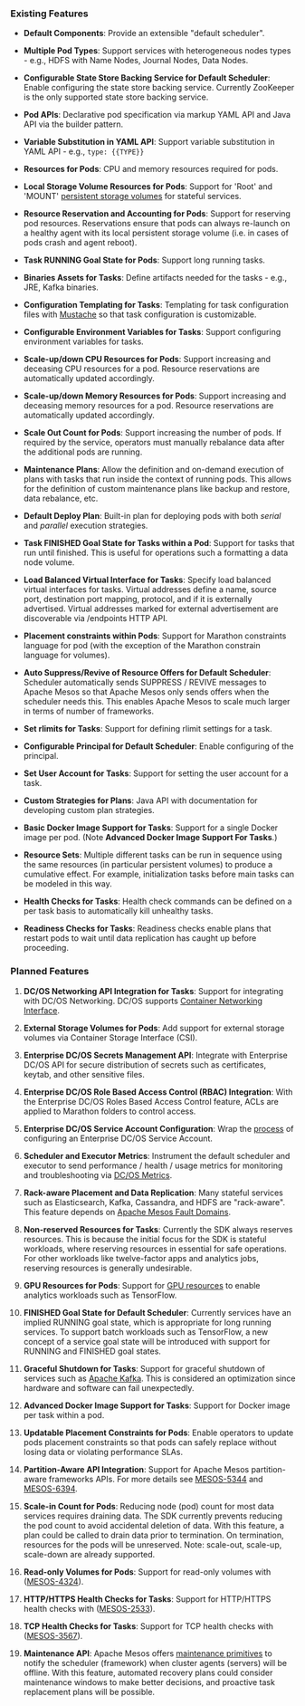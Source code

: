 ### Existing Features

* __Default Components__: Provide an extensible "default scheduler".

* __Multiple Pod Types__: Support services with heterogeneous nodes types - e.g., HDFS with Name Nodes, Journal Nodes, Data Nodes.

* __Configurable State Store Backing Service for Default Scheduler__: Enable configuring the state store backing service. Currently ZooKeeper is the only supported state store backing service.

* __Pod APIs__: Declarative pod specification via markup YAML API and Java API via the builder pattern.

* __Variable Substitution in YAML API__: Support variable substitution in YAML API - e.g., `type: {{TYPE}}`

* __Resources for Pods__: CPU and memory resources required for pods.

* __Local Storage Volume Resources for Pods__: Support for 'Root' and 'MOUNT' [persistent storage volumes](http://mesos.apache.org/documentation/latest/persistent-volume/) for stateful services.

* __Resource Reservation and Accounting for Pods__: Support for reserving pod resources. Reservations ensure that pods can always re-launch on a healthy agent with its local persistent storage volume (i.e. in cases of pods crash and agent reboot).

* __Task RUNNING Goal State for Pods__: Support long running tasks.

* __Binaries Assets for Tasks__: Define artifacts needed for the tasks - e.g., JRE, Kafka binaries.

* __Configuration Templating for Tasks__: Templating for task configuration files with [Mustache](https://mustache.github.io/) so that task configuration is customizable.

* __Configurable Environment Variables for Tasks__: Support configuring environment variables for tasks.

* __Scale-up/down CPU Resources for Pods__: Support increasing and deceasing CPU resources for a pod. Resource reservations are automatically updated accordingly.

* __Scale-up/down Memory Resources for Pods__: Support increasing and deceasing memory resources for a pod. Resource reservations are automatically updated accordingly.

* __Scale Out Count for Pods__: Support increasing the number of pods. If required by the service, operators must manually rebalance data after the additional pods are running.

* __Maintenance Plans__: Allow the definition and on-demand execution of plans with tasks that run inside the context of running pods. This allows for the definition of custom maintenance plans like backup and restore, data rebalance, etc.

* __Default Deploy Plan__: Built-in plan for deploying pods with both *serial* and *parallel* execution strategies.

* __Task FINISHED Goal State for Tasks within a Pod__: Support for tasks that run until finished. This is useful for operations such a formatting a data node volume.

* __Load Balanced Virtual Interface for Tasks__: Specify load balanced virtual interfaces for tasks. Virtual addresses define a name, source port, destination port mapping, protocol, and if it is externally advertised. Virtual addresses marked for external advertisement are discoverable via /endpoints HTTP API.

* __Placement constraints within Pods__: Support for Marathon constraints language for pod (with the exception of the Marathon constrain language for volumes).

* __Auto Suppress/Revive of Resource Offers for Default Scheduler__: Scheduler automatically sends SUPPRESS / REVIVE messages to Apache Mesos so that Apache Mesos only sends offers when the scheduler needs this. This enables Apache Mesos to scale much larger in terms of number of frameworks.

* __Set rlimits for Tasks__: Support for defining rlimit settings for a task.

* __Configurable Principal for Default Scheduler__: Enable configuring of the principal.

* __Set User Account for Tasks__: Support for setting the user account for a task.

* __Custom Strategies for Plans__: Java API with documentation for developing custom plan strategies.

* __Basic Docker Image Support for Tasks__: Support for a single Docker image per pod. (Note __Advanced Docker Image Support For Tasks__.)

* __Resource Sets__: Multiple different tasks can be run in sequence using the same resources (in particular persistent volumes) to produce a cumulative effect. For example, initialization tasks before main tasks can be modeled in this way.

* __Health Checks for Tasks__: Health check commands can be defined on a per task basis to automatically kill unhealthy tasks.

* __Readiness Checks for Tasks__: Readiness checks enable plans that restart pods to wait until data replication has caught up before proceeding.

### Planned Features

1. __DC/OS Networking API Integration for Tasks__: Support for integrating with DC/OS Networking. DC/OS supports [Container Networking Interface](https://github.com/containernetworking/cni/blob/master/SPEC.md).

1. __External Storage Volumes for Pods__: Add support for external storage volumes via Container Storage Interface (CSI).

1. __Enterprise DC/OS Secrets Management API__: Integrate with Enterprise DC/OS API for secure distribution of secrets such as certificates, keytab, and other sensitive files.

1. __Enterprise DC/OS Role Based Access Control (RBAC) Integration__: With the Enterprise DC/OS Roles Based Access Control feature, ACLs are applied to Marathon folders to control access.

1. __Enterprise DC/OS Service Account Configuration__: Wrap the [process](https://docs.mesosphere.com/1.9/security/service-auth/custom-service-auth/) of configuring an Enterprise DC/OS Service Account.

1. __Scheduler and Executor Metrics__: Instrument the default scheduler and executor to send performance / health / usage metrics for monitoring and troubleshooting via [DC/OS Metrics](https://github.com/dcos/dcos-metrics).

1. __Rack-aware Placement and Data Replication__: Many stateful services such as Elasticsearch, Kafka, Cassandra, and HDFS are "rack-aware". This feature depends on [Apache Mesos Fault Domains](https://docs.google.com/document/d/1gEugdkLRbBsqsiFv3urRPRNrHwUC-i1HwfFfHR_MvC8/edit).

1. __Non-reserved Resources for Tasks__: Currently the SDK always reserves resources. This is because the initial focus for the SDK is stateful workloads, where reserving resources in essential for safe operations. For other workloads like twelve-factor apps and analytics jobs, reserving resources is generally undesirable.

1. __GPU Resources for Pods__: Support for [GPU resources](http://mesos.apache.org/documentation/latest/gpu-support/) to enable analytics workloads such as TensorFlow.

1. __FINISHED Goal State for Default Scheduler__: Currently services have an implied RUNNING goal state, which is appropriate for long running services. To support batch workloads such as TensorFlow, a new concept of a service goal state will be introduced with support for RUNNING and FINISHED goal states.

1. __Graceful Shutdown for Tasks__: Support for graceful shutdown of services such as [Apache Kafka](https://kafka.apache.org/documentation#basic_ops_restarting). This is considered an optimization since hardware and software can fail unexpectedly.

1. __Advanced Docker Image Support for Tasks__: Support for Docker image per task within a pod.

1. __Updatable Placement Constraints for Pods__: Enable operators to update pods placement constraints so that pods can safely replace without losing data or violating performance SLAs.

1. __Partition-Aware API Integration__: Support for Apache Mesos partition-aware frameworks APIs. For more details see [MESOS-5344](https://issues.apache.org/jira/browse/MESOS-5344) and [MESOS-6394](https://issues.apache.org/jira/browse/MESOS-6394).

1. __Scale-in Count for Pods__: Reducing node (pod) count for most data services requires draining data. The SDK currently prevents reducing the pod count to avoid accidental deletion of data. With this feature, a plan could be called to drain data prior to termination. On termination, resources for the pods will be unreserved. Note: scale-out, scale-up, scale-down are already supported.

1. __Read-only Volumes for Pods__: Support for read-only volumes with ([MESOS-4324](https://issues.apache.org/jira/browse/MESOS-4324)).

1. __HTTP/HTTPS Health Checks for Tasks__: Support for HTTP/HTTPS health checks with ([MESOS-2533](https://issues.apache.org/jira/browse/MESOS-2533)).

1. __TCP Health Checks for Tasks__: Support for TCP health checks with ([MESOS-3567](https://issues.apache.org/jira/browse/MESOS-3567)).

1. __Maintenance API__: Apache Mesos offers [maintenance primitives](http://mesos.apache.org/documentation/latest/maintenance/) to notify the scheduler (framework) when cluster agents (servers) will be offline. With this feature, automated recovery plans could consider maintenance windows to make better decisions, and proactive task replacement plans will be possible.
